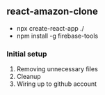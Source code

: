 ## react-amazon-clone

- npx create-react-app ./
- npm install -g firebase-tools

### Initial setup

1. Removing unnecessary files
2. Cleanup
3. Wiring up to github account
